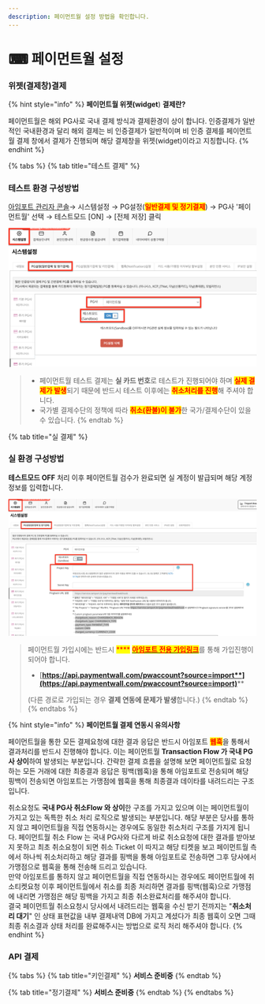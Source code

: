 ```yaml
---
description: 페이먼트월 설정 방법을 확인합니다.
---
```


# ⌨ 페이먼트월 설정

### 위젯(결제창)결제

{% hint style="info" %}
**페이먼트월 위젯(widget**) **결제란?**

페이먼트월은 해외 PG사로 국내 결제 방식과 결제환경이 상이 합니다. 인증결제가 일반적인 국내환경과 달리 해외 결제는 비 인증결제가 일반적이며 비 인증 결제를 페이먼트월 결제 창에서 결제가 진행되며 해당 결제창을 위젯(widget)이라고 지칭합니다.
{% endhint %}

{% tabs %}
{% tab title="테스트 결제" %}
### 테스트 환경 구성방법

[아임포트 관리자 콘솔](https://admin.iamport.kr/)→ 시스템설정 → PG설정(<mark style="color:red;">**일반결제 및 정기결제**</mark>) → PG사 '페이먼트월' 선택 → 테스트모드 \[ON] → \[전체 저장] 클릭

![테스트 모드 설정 예시](<../../../.gitbook/assets/image (13).png>)

> * 페이먼트월 테스트 결제는 **실 카드 번호**로 테스트가 진행되어야 하며 <mark style="color:red;">**실제 결제가 발생**</mark>되기 때문에 반드시 테스트 이후에는 <mark style="color:red;">**취소처리를 진행**</mark>해 주셔야 합니다.
> * 국가별 결제수단의 정책에 따라 <mark style="color:red;">**취소(환불)이 불가**</mark>한 국가/결제수단이 있을 수 있습니다.
{% endtab %}

{% tab title="실 결제" %}
### **실** 환경 구성방법

**테스트모드 OFF** 처리 이후 페이먼트월 검수가 완료되면 실 계정이 발급되며 해당 계정 정보를 입력합니다.

![실 정보 입력 설정예제](<../../../.gitbook/assets/image (21) (1).png>)

> 페이먼트월 가입시에는 반드시 <mark style="color:red;">****</mark> [<mark style="color:red;">**아임포트 전용 가입링크**</mark>](https://api.paymentwall.com/pwaccount?source=import)를 통해 가입진행이 되어야 합니다.
>
> * [**https://api.paymentwall.com/pwaccount?source=import**](https://api.paymentwall.com/pwaccount?source=import)****
>
> (다른 경로로 가입되는 경우 **결제 연동에 문제가 발생**합니다.)
{% endtab %}
{% endtabs %}

{% hint style="info" %}
**페이먼트월 결제 연동시 유의사항**&#x20;

페이먼트월을 통한 모든 결제요청에 대한 결과 응답은 반드시 아임포트 <mark style="color:red;">**웹훅**</mark>을 통해서 결과처리를 반드시 진행해야 합니다. 이는 페이먼트월 **Transaction Flow 가 국내 PG사 상이**하여 발생되는 부분입니다. 간략한 결제 흐름을 설명해 보면 페이먼트월로 요청하는 모든 거래에 대한 최종결과 응답은 핑백(웹훅)을 통해 아임포트로 전송되며 해당 핑백이 전송되면 아임포트는 가맹점에 웹훅을 통해 최종결과 데이타를 내려드리는 구조입니다.

&#x20;취소요청도 **국내 PG사 취소Flow 와 상이**한 구조를 가지고 있으며 이는 페이먼트월이 가지고 있는 독특한 취소 처리 로직으로 발생되는 부분입니다. 해당 부분은 당사를 통하지 않고 페이먼트월을 직접 연동하시는 경우에도 동일한 취소처리 구조를 가지게 됩니다.  페이먼트월 취소 Flow 는 국내 PG사와 다르게 바로 취소요청에 대한 결과를 받아보지 못하고 최초 취소요청이 되면 취소 Ticket 이 따지고 해당 티켓을 보고 페이먼트월 측에서 하나씩 취소처리하고 해당 결과를 핑백을 통해 아임포트로 전송하면 그후 당사에서 가맹점으로 웹훅을 통해 전송해 드리고 있습니다.\
&#x20;만약 아임포트를 통하지 않고 페이먼트월을 직접 연동하시는 경우에도 페이먼트월에 취소티켓요청 이후 페이먼트월에서 취소를 최종 처리하면 결과를 핑백(웹훅)으로 가맹점에 내리면 가맹점은 해당 핑백을 가지고 최종 취소완료처리를 해주셔야 합니다.\
결국 페이먼트월 취소요청시 당사에서 내려드리는 웹훅을 수신 받기 전까지는 "**취소처리 대기**" 인 상태 표현값을 내부 결제내역 DB에 가지고 계셨다가 최종 웹훅이 오면 그때 최종 취소결과 상태 처리를 완료해주시는 방법으로 로직 처리 해주셔야 합니다.
{% endhint %}

### API 결제

{% tabs %}
{% tab title="키인결제" %}
**서비스 준비중**
{% endtab %}

{% tab title="정기결제" %}
**서비스 준비중**
{% endtab %}
{% endtabs %}

